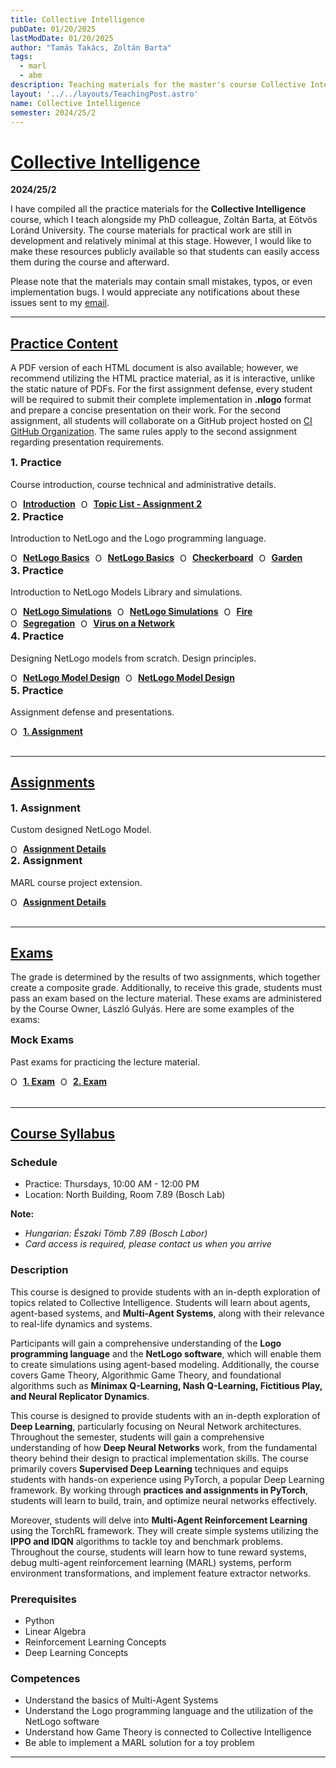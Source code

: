 ```yaml
---
title: Collective Intelligence
pubDate: 01/20/2025
lastModDate: 01/20/2025
author: "Tamás Takács, Zoltán Barta"
tags:
  - marl
  - abm
description: Teaching materials for the master's course Collective Intelligence (IPM-24fmiCOLLIEG), taught by myself and my PhD colleague Zoltán Barta at Eötvös Loránd University.
layout: '../../layouts/TeachingPost.astro'
name: Collective Intelligence
semester: 2024/25/2
---
```


# <u>Collective Intelligence</u>

**2024/25/2**

I have compiled all the practice materials for the **Collective Intelligence** course, which I teach alongside my PhD colleague, Zoltán Barta, at Eötvös Loránd University. The course materials for practical work are still in development and relatively minimal at this stage. However, I would like to make these resources publicly available so that students can easily access them during the course and afterward.

Please note that the materials may contain small mistakes, typos, or even implementation bugs. I would appreciate any notifications about these issues sent to my [email](mailto:tamastheactual%40inf.elte.hu?subject=Issues%20with%20course%20material%20DND).

<hr class="border-1 border-t border-tcotta dark:border-dark-tcotta my-0" />

## <u> Practice Content </u>

A PDF version of each HTML document is also available; however, we recommend utilizing the HTML practice material, as it is interactive, unlike the static nature of PDFs. For the first assignment defense, every student will be required to submit their complete implementation in **.nlogo** format and prepare a concise presentation on their work. For the second assignment, all students will collaborate on a GitHub project hosted on [CI GitHub Organization](https://github.com/elte-collective-intelligence). The same rules apply to the second assignment regarding presentation requirements.

<div class="grid grid-cols-1 md:grid-cols-1 lg:grid-cols-1 gap-4">
  <div class="p-4 border rounded-lg shadow-md hover:shadow-lg bg-bgcolor dark:bg-dark-bgcolor dark:hover:shadow-lg">
    <h3 class="font-bold text-xl mb-1" style="margin-top: 0;">1. Practice</h3>
    <p class="text-textcolor text-sm mb-3 dark:text-dark-textcolor">Course introduction, course technical and administrative details.</p>
    <div class="flex flex-wrap gap-3">
      <a href="practice/1.pdf" 
          target="_blank" 
          class="hover:text-tcotta hover:underline dark:hover:text-dark-tcotta rounded-lg border p-2 shadow hover:bg-navbg dark:hover:bg-dark-navbg" 
          style="display: inline-flex; align-items: center; margin-right: 5px;">
          <Image loading="lazy" src="ppt.png" alt="Open PowerPoint" style="width: 15px; height: auto; margin-right: 5px;" />
          <strong>Introduction</strong>
      </a>
      <a href="https://ikelte-my.sharepoint.com/:x:/g/personal/cjrnie_inf_elte_hu/Ect3e_VNCqdJvNGDanTDYH4BbQA-VG1WP_HROvqEUUjTlA?e=4ztqu7" 
          target="_blank" 
          class="hover:text-tcotta hover:underline dark:hover:text-dark-tcotta rounded-lg border p-2 shadow hover:bg-navbg dark:hover:bg-dark-navbg" 
          style="display: inline-flex; align-items: center; margin-right: 5px;">
          <Image loading="lazy" src="excel.png" alt="Open Excel" style="width: 15px; height: auto; margin-right: 5px;" />
          <strong>Topic List - Assignment 2</strong>
      </a>
    </div>
  </div>
  <div class="p-4 border rounded-lg shadow-md hover:shadow-lg bg-bgcolor dark:bg-dark-bgcolor dark:hover:shadow-lg">
    <h3 class="font-bold text-xl mb-1" style="margin-top: 0;">2. Practice</h3>
    <p class="text-textcolor text-sm mb-3 dark:text-dark-textcolor">Introduction to NetLogo and the Logo programming language.</p>
    <div class="flex flex-wrap gap-3">
      <a href="practice/2.html" 
          target="_blank" 
          class="hover:text-tcotta hover:underline dark:hover:text-dark-tcotta rounded-lg border p-2 shadow hover:bg-navbg dark:hover:bg-dark-navbg" 
          style="display: inline-flex; align-items: center; margin-right: 5px;">
          <Image loading="lazy" src="html.png" alt="Open HTML" style="width: 15px; height: auto; margin-right: 5px;" />
          <strong>NetLogo Basics</strong>
      </a>
      <a href="practice/2.pdf" 
          target="_blank" 
          class="hover:text-tcotta hover:underline dark:hover:text-dark-tcotta rounded-lg border p-2 shadow hover:bg-navbg dark:hover:bg-dark-navbg" 
          style="display: inline-flex; align-items: center; margin-right: 5px;">
          <Image loading="lazy" src="pdf.png" alt="Open PDF" style="width: 15px; height: auto; margin-right: 5px;" />
          <strong>NetLogo Basics</strong>
      </a>
      <a href="practice/Checkerboard.nlogo" 
          target="_blank" 
          class="hover:text-tcotta hover:underline dark:hover:text-dark-tcotta rounded-lg border p-2 shadow hover:bg-navbg dark:hover:bg-dark-navbg" 
          style="display: inline-flex; align-items: center; margin-right: 5px;">
          <Image loading="lazy" src="nlogo.png" alt="Open PDF" style="width: 15px; height: auto; margin-right: 5px;" />
          <strong>Checkerboard</strong>
      </a>
      <a href="practice/Garden.nlogo" 
          target="_blank" 
          class="hover:text-tcotta hover:underline dark:hover:text-dark-tcotta rounded-lg border p-2 shadow hover:bg-navbg dark:hover:bg-dark-navbg" 
          style="display: inline-flex; align-items: center; margin-right: 5px;">
          <Image loading="lazy" src="nlogo.png" alt="Open PDF" style="width: 15px; height: auto; margin-right: 5px;" />
          <strong>Garden</strong>
      </a>
    </div>
  </div>
  <div class="p-4 border rounded-lg shadow-md hover:shadow-lg bg-bgcolor dark:bg-dark-bgcolor dark:hover:shadow-lg">
    <h3 class="font-bold text-xl mb-1" style="margin-top: 0;">3. Practice</h3>
    <p class="text-textcolor text-sm mb-3 dark:text-dark-textcolor">Introduction to NetLogo Models Library and simulations.</p>
    <div class="flex flex-wrap gap-3">
      <a href="practice/3.html" 
          target="_blank" 
          class="hover:text-tcotta hover:underline dark:hover:text-dark-tcotta rounded-lg border p-2 shadow hover:bg-navbg dark:hover:bg-dark-navbg" 
          style="display: inline-flex; align-items: center; margin-right: 5px;">
          <Image loading="lazy" src="html.png" alt="Open HTML" style="width: 15px; height: auto; margin-right: 5px;" />
          <strong>NetLogo Simulations</strong>
      </a>
      <a href="practice/3.pdf" 
          target="_blank" 
          class="hover:text-tcotta hover:underline dark:hover:text-dark-tcotta rounded-lg border p-2 shadow hover:bg-navbg dark:hover:bg-dark-navbg" 
          style="display: inline-flex; align-items: center; margin-right: 5px;">
          <Image loading="lazy" src="pdf.png" alt="Open PDF" style="width: 15px; height: auto; margin-right: 5px;" />
          <strong>NetLogo Simulations</strong>
      </a>
      <a href="practice/Fire.nlogo" 
          target="_blank" 
          class="hover:text-tcotta hover:underline dark:hover:text-dark-tcotta rounded-lg border p-2 shadow hover:bg-navbg dark:hover:bg-dark-navbg" 
          style="display: inline-flex; align-items: center; margin-right: 5px;">
          <Image loading="lazy" src="nlogo.png" alt="Open PDF" style="width: 15px; height: auto; margin-right: 5px;" />
          <strong>Fire</strong>
      </a>
      <a href="practice/Segregation.nlogo" 
          target="_blank" 
          class="hover:text-tcotta hover:underline dark:hover:text-dark-tcotta rounded-lg border p-2 shadow hover:bg-navbg dark:hover:bg-dark-navbg" 
          style="display: inline-flex; align-items: center; margin-right: 5px;">
          <Image loading="lazy" src="nlogo.png" alt="Open PDF" style="width: 15px; height: auto; margin-right: 5px;" />
          <strong>Segregation</strong>
      </a>
      <a href="practice/Virus.nlogo" 
          target="_blank" 
          class="hover:text-tcotta hover:underline dark:hover:text-dark-tcotta rounded-lg border p-2 shadow hover:bg-navbg dark:hover:bg-dark-navbg" 
          style="display: inline-flex; align-items: center; margin-right: 5px;">
          <Image loading="lazy" src="nlogo.png" alt="Open PDF" style="width: 15px; height: auto; margin-right: 5px;" />
          <strong>Virus on a Network</strong>
      </a>
    </div>
  </div>
  <div class="p-4 border rounded-lg shadow-md hover:shadow-lg bg-bgcolor dark:bg-dark-bgcolor dark:hover:shadow-lg">
    <h3 class="font-bold text-xl mb-1" style="margin-top: 0;">4. Practice</h3>
    <p class="text-textcolor text-sm mb-3 dark:text-dark-textcolor">Designing NetLogo models from scratch. Design principles.</p>
    <div class="flex flex-wrap gap-3">
      <a href="" 
          target="_blank" 
          class="hover:text-tcotta hover:underline dark:hover:text-dark-tcotta rounded-lg border p-2 shadow hover:bg-navbg dark:hover:bg-dark-navbg" 
          style="display: inline-flex; align-items: center; margin-right: 5px;">
          <Image loading="lazy" src="html.png" alt="Open HTML" style="width: 15px; height: auto; margin-right: 5px;" />
          <strong>NetLogo Model Design</strong>
      </a>
      <a href="" 
          target="_blank" 
          class="hover:text-tcotta hover:underline dark:hover:text-dark-tcotta rounded-lg border p-2 shadow hover:bg-navbg dark:hover:bg-dark-navbg" 
          style="display: inline-flex; align-items: center; margin-right: 5px;">
          <Image loading="lazy" src="pdf.png" alt="Open PDF" style="width: 15px; height: auto; margin-right: 5px;" />
          <strong>NetLogo Model Design</strong>
      </a>
    </div>
  </div>
  <div class="p-4 border rounded-lg shadow-md hover:shadow-lg bg-bgcolor dark:bg-dark-bgcolor dark:hover:shadow-lg">
    <h3 class="font-bold text-xl mb-1" style="margin-top: 0;">5. Practice</h3>
    <p class="text-textcolor text-sm mb-3 dark:text-dark-textcolor">Assignment defense and presentations.</p>
    <div class="flex flex-wrap gap-3">
      <a href="" 
          target="_blank" 
          class="hover:text-tcotta hover:underline dark:hover:text-dark-tcotta rounded-lg border p-2 shadow hover:bg-navbg dark:hover:bg-dark-navbg" 
          style="display: inline-flex; align-items: center; margin-right: 5px;">
          <Image loading="lazy" src="pdf.png" alt="Open PDF" style="width: 15px; height: auto; margin-right: 5px;" />
          <strong>1. Assignment</strong>
      </a>
    </div>
  </div>
</div>
<br>
<hr class="border-1 border-t border-tcotta dark:border-dark-tcotta my-0" />

## <u> Assignments </u>

<div class="grid grid-cols-1 md:grid-cols-1 lg:grid-cols-2 gap-4">
  <div class="p-4 border rounded-lg shadow-md hover:shadow-lg bg-bgcolor dark:bg-dark-bgcolor dark:hover:shadow-lg">
    <h3 class="font-bold text-xl mb-1" style="margin-top: 0;">1. Assignment</h3>
    <p class="text-textcolor text-sm mb-3 dark:text-dark-textcolor">Custom designed NetLogo Model.</p>
    <div class="flex flex-wrap gap-3">
      <a href="practice/1assignment.pdf" 
          target="_blank" 
          class="hover:text-tcotta hover:underline dark:hover:text-dark-tcotta rounded-lg border p-2 shadow hover:bg-navbg dark:hover:bg-dark-navbg" 
          style="display: inline-flex; align-items: center; margin-right: 5px;">
          <Image loading="lazy" src="pdf.png" alt="Open PowerPoint" style="width: 15px; height: auto; margin-right: 5px;" />
          <strong>Assignment Details</strong>
      </a>
    </div>
  </div>
  <div class="p-4 border rounded-lg shadow-md hover:shadow-lg bg-bgcolor dark:bg-dark-bgcolor dark:hover:shadow-lg">
    <h3 class="font-bold text-xl mb-1" style="margin-top: 0;">2. Assignment</h3>
    <p class="text-textcolor text-sm mb-3 dark:text-dark-textcolor">MARL course project extension.</p>
    <div class="flex flex-wrap gap-3">
      <a href="" 
          target="_blank" 
          class="hover:text-tcotta hover:underline dark:hover:text-dark-tcotta rounded-lg border p-2 shadow hover:bg-navbg dark:hover:bg-dark-navbg" 
          style="display: inline-flex; align-items: center; margin-right: 5px;">
          <Image loading="lazy" src="pdf.png" alt="Open PowerPoint" style="width: 15px; height: auto; margin-right: 5px;" />
          <strong>Assignment Details</strong>
      </a>
    </div>
  </div>
</div>
<br>
<hr class="border-1 border-t border-tcotta dark:border-dark-tcotta my-0" />

## <u> Exams </u>

The grade is determined by the results of two assignments, which together create a composite grade. Additionally, to receive this grade, students must pass an exam based on the lecture material. These exams are administered by the Course Owner, László Gulyás. Here are some examples of the exams:

<div class="grid grid-cols-1 md:grid-cols-1 lg:grid-cols-1 gap-4">
  <div class="p-4 border rounded-lg shadow-md hover:shadow-lg bg-bgcolor dark:bg-dark-bgcolor dark:hover:shadow-lg">
    <h3 class="font-bold text-xl mb-1" style="margin-top: 0;">Mock Exams</h3>
    <p class="text-textcolor text-sm mb-3 dark:text-dark-textcolor">Past exams for practicing the lecture material.</p>
    <div class="flex flex-wrap gap-3">
      <a href="" 
          target="_blank" 
          class="hover:text-tcotta hover:underline dark:hover:text-dark-tcotta rounded-lg border p-2 shadow hover:bg-navbg dark:hover:bg-dark-navbg" 
          style="display: inline-flex; align-items: center; margin-right: 5px;">
          <Image loading="lazy" src="pdf.png" alt="Open PowerPoint" style="width: 15px; height: auto; margin-right: 5px;" />
          <strong>1. Exam</strong>
      </a>
      <a href="" 
          target="_blank" 
          class="hover:text-tcotta hover:underline dark:hover:text-dark-tcotta rounded-lg border p-2 shadow hover:bg-navbg dark:hover:bg-dark-navbg" 
          style="display: inline-flex; align-items: center; margin-right: 5px;">
          <Image loading="lazy" src="pdf.png" alt="Open PowerPoint" style="width: 15px; height: auto; margin-right: 5px;" />
          <strong>2. Exam</strong>
      </a>
    </div>
  </div>
</div>
<br>
<hr class="border-1 border-t border-tcotta dark:border-dark-tcotta my-0" />

## <u> Course Syllabus </u>

### Schedule

- Practice: Thursdays, 10:00 AM - 12:00 PM
- Location: North Building, Room 7.89 (Bosch Lab)

**Note:**
- *Hungarian: Északi Tömb 7.89 (Bosch Labor)*
- *Card access is required, please contact us when you arrive*

### Description

This course is designed to provide students with an in-depth exploration of topics related to Collective Intelligence. Students will learn about agents, agent-based systems, and **Multi-Agent Systems**, along with their relevance to real-life dynamics and systems.  

Participants will gain a comprehensive understanding of the **Logo programming language** and the **NetLogo software**, which will enable them to create simulations using agent-based modeling. Additionally, the course covers Game Theory, Algorithmic Game Theory, and foundational algorithms such as **Minimax Q-Learning, Nash Q-Learning, Fictitious Play, and Neural Replicator Dynamics**.

This course is designed to provide students with an in-depth exploration of **Deep Learning**, particularly
focusing on Neural Network architectures. Throughout the semester, students will gain a comprehensive
understanding of how **Deep Neural Networks** work, from the fundamental theory behind their design to
practical implementation skills. The course primarily covers **Supervised Deep Learning** techniques and
equips students with hands-on experience using PyTorch, a popular Deep Learning framework. By working
through **practices and assignments in PyTorch**, students will learn to build, train, and optimize neural
networks effectively.

Moreover, students will delve into **Multi-Agent Reinforcement Learning** using the TorchRL framework. They will create simple systems utilizing the **IPPO and IDQN** algorithms to tackle toy and benchmark problems. Throughout the course, students will learn how to tune reward systems, debug multi-agent reinforcement learning (MARL) systems, perform environment transformations, and implement feature extractor networks.

### Prerequisites

- Python
- Linear Algebra
- Reinforcement Learning Concepts
- Deep Learning Concepts

### Competences

- Understand the basics of Multi-Agent Systems
- Understand the Logo programming language and the utilization of the NetLogo software
- Understand how Game Theory is connected to Collective Intelligence
- Be able to implement a MARL solution for a toy problem

<hr class="border-1 border-t border-tcotta dark:border-dark-tcotta my-0" />